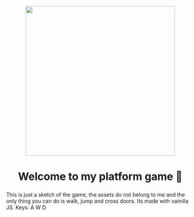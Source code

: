 <div align="center">
<img align="center" height="400" src="https://i.postimg.cc/5yY7RRhK/ecommerce5.png"/>
</div>

###

<h1 align="center">Welcome to my platform game 👋</h1>

###

<p align="left">This is just a sketch of the game, the assets do not belong to me and the only thing you can do is walk, jump and cross doors. Its made with vainilla JS. Keys: A W D </p>

###
<br/>
